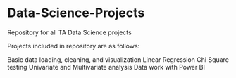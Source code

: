 # Data-Science-Projects
Repository for all TA Data Science projects

Projects included in repository are as follows:

Basic data loading, cleaning, and visualization
Linear Regression
Chi Square testing
Univariate and Multivariate analysis
Data work with Power BI
